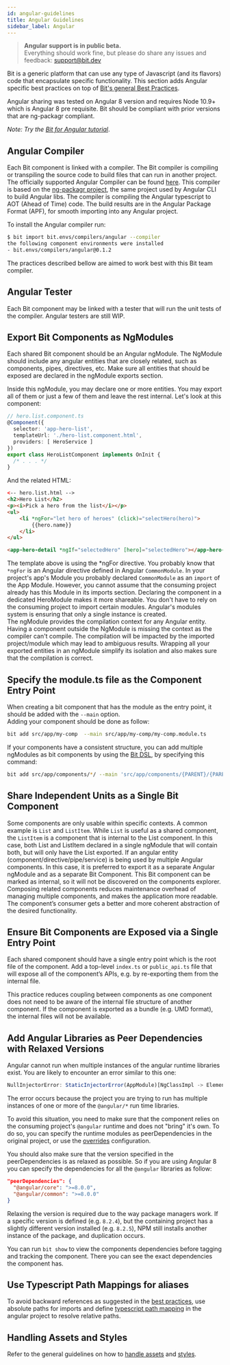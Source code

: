 ```yaml
---
id: angular-guidelines
title: Angular Guidelines
sidebar_label: Angular
---
```


> **Angular support is in public beta.**  
> Everything should work fine, but please do share any issues and feedback: support@bit.dev

Bit is a generic platform that can use any type of Javascript (and its flavors) code that encapsulate specific functionality. This section adds Angular specific best practices on top of [Bit's general Best Practices](/docs/best-practices.html).

Angular sharing was tested on Angular 8 version and requires Node 10.9+ which is Angular 8 pre requisite. Bit should be compliant with prior versions that are ng-packagr compliant.

*Note: Try the [Bit for Angular tutorial](https://docs.bit.dev/docs/tutorials/bit-angular-tutorial)*.

## Angular Compiler

Each Bit component is linked with a compiler. The Bit compiler is compiling or transpiling the source code to build files that can run in another project.
The officially supported Angular Compiler can be found [here](https://bit.dev/bit/envs/compilers/angular). This compiler is based on the [ng-packagr project](https://github.com/ng-packagr/ng-packagr), the same project used by Angular CLI to build Angular libs. The compiler is compiling the Angular typescript to AOT (Ahead of Time) code. The build results are in the Angular Package Format (APF), for smooth importing into any Angular project.

To install the Angular compiler run:  

```bash
$ bit import bit.envs/compilers/angular --compiler
the following component environments were installed
- bit.envs/compilers/angular@0.1.2
```

The practices described bellow are aimed to work best with this Bit team compiler.  

## Angular Tester

Each Bit component may be linked with a tester that will run the unit tests of the compiler. Angular testers are still WIP.  

## Export Bit Components as NgModules

Each shared Bit component should be an Angular ngModule. The NgModule should include any angular entities that are closely related, such as components, pipes, directives, etc. Make sure all entities that should be exposed are declared in the ngModule exports section.

Inside this ngModule, you may declare one or more entities. You may export all of them or just a few of them and leave the rest internal.
Let's look at this component:

```typescript
// hero.list.component.ts
@Component({
  selector: 'app-hero-list',
  templateUrl: './hero-list.component.html',
  providers: [ HeroService ]
})
export class HeroListComponent implements OnInit {
  /* . . . */
}
```

And the related HTML:

```html
<-- hero.list.html -->
<h2>Hero List</h2>
<p><i>Pick a hero from the list</i></p>
<ul>
    <li *ngFor="let hero of heroes" (click)="selectHero(hero)">
        {{hero.name}}
    </li>
</ul>

<app-hero-detail *ngIf="selectedHero" [hero]="selectedHero"></app-hero-detail>
```

The template above is using the *ngFor directive. You probably know that `*ngFor` is an Angular directive defined in Angular `CommonModule`. In your project's app's Module you probably declared `CommonModule` as an `import` of the App Module. However, you cannot assume that the consuming project already has this Module in its imports section. Declaring the component in a dedicated HeroModule makes it more shareable. You don't have to rely on the consuming project to import certain modules. Angular's modules system is ensuring that only a single instance is created.  
The ngModule provides the compilation context for any Angular entity. Having a component outside the NgModule is missing the context as the compiler can't compile. The compilation will be impacted by the imported project/module which may lead to ambiguous results. Wrapping all your exported entities in an ngModule simplify its isolation and also makes sure that the compilation is correct.

## Specify the module.ts file as the Component Entry Point

When creating a bit component that has the module as the entry point, it should be added with the `--main` option.  
Adding your component should be done as follow:  

```bash
bit add src/app/my-comp  --main src/app/my-comp/my-comp.module.ts
```

If your components have a consistent structure, you can add multiple ngModules as bit components by using the [Bit DSL](/docs/add-and-isolate-components.html#tracking-dsl), by specifying this command:  

```bash
bit add src/app/components/*/ --main 'src/app/components/{PARENT}/{PARENT}.module.ts'
```

## Share Independent Units as a Single Bit Component

Some components are only usable within specific contexts. A common example is `List` and `ListItem`. While `List` is useful as a shared component, the `ListItem` is a component that is internal to the List component. In this case, both List and ListItem declared in a single ngModule that will contain both, but will only have the List exported.
If an angular entity (component/directive/pipe/service) is being used by multiple Angular components. In this case, it is preferred to export it as a separate Angular ngModule and as a separate Bit Component. This Bit component can be marked as internal, so it will not be discovered on the components explorer.
Composing related components reduces maintenance overhead of managing multiple components, and makes the application more readable.
The component’s consumer gets a better and more coherent abstraction of the desired functionality.

## Ensure Bit Components are Exposed via a Single Entry Point

Each shared component should have a single entry point which is the root file of the component. Add a top-level `index.ts` or `public_api.ts` file that will expose all of the component’s APIs, e.g. by re-exporting them from the internal file.

This practice reduces coupling between components as one component does not need to be aware of the internal file structure of another component.
If the component is exported as a bundle (e.g. UMD format), the internal files will not be available.

## Add Angular Libraries as Peer Dependencies with Relaxed Versions

Angular cannot run when multiple instances of the angular runtime libraries exist. You are likely to encounter an error similar to this one:  

```javascript
NullInjectorError: StaticInjectorError(AppModule)[NgClassImpl -> ElementRef]: ...
```

The error occurs because the project you are trying to run has multiple instances of one or more of the `@angular/*` run time libraries.  

To avoid this situation, you need to make sure that the component relies on the consuming project's `@angular` runtime and does not "bring" it's own. To do so, you can specify the runtime modules as peerDependencies in the original project, or use the [overrides](/docs/overrides) configuration.  

You should also make sure that the version specified in the peerDependencies is as relaxed as possible. So if you are using Angular 8 you can specify the dependencies for all the `@angular` libraries as follow:  

```json
"peerDependencies": {
  "@angular/core": ">=8.0.0",
  "@angular/common": ">=8.0.0"
}
```

Relaxing the version is required due to the way package managers work.  If a specific version is defined (e.g. `8.2.4`), but the containing project has a slightly different version installed (e.g. `8.2.5`), NPM still installs another instance of the package, and duplication occurs.  

You can run `bit show` to view the components dependencies before tagging and tracking the component. There you can see the exact dependencies the component has.  

## Use Typescript Path Mappings for aliases

To avoid backward references as suggested in the [best practices](/docs/best-practices#components-paths), use absolute paths for imports and define [typescript path mapping](https://www.typescriptlang.org/docs/handbook/module-resolution.html#path-mapping) in the angular project to resolve relative paths.  

## Handling Assets and Styles

Refer to the general guidelines on how to [handle assets](/docs/best-practices#handling-assets) and [styles](/docs/best-practices#handling-styles).
